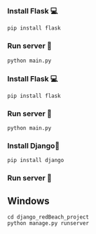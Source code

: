 
### Install Flask 💻
```
pip install flask
```


### Run server 🚀
```
python main.py
```



### Install Flask 💻
```
pip install flask
```


### Run server 🚀
```
python main.py
```

### Install Django🐍
```
pip install django
```
### Run server 🚀
## Windows
```
cd django_redBeach_project
python manage.py runserver
```
